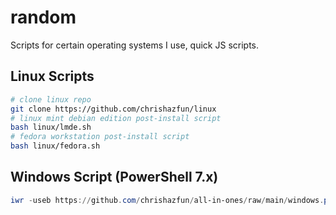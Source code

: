 # random
Scripts for certain operating systems I use, quick JS scripts.

## Linux Scripts
```bash
# clone linux repo
git clone https://github.com/chrishazfun/linux
# linux mint debian edition post-install script
bash linux/lmde.sh
# fedora workstation post-install script
bash linux/fedora.sh
```

## Windows Script (PowerShell 7.x)
```powershell
iwr -useb https://github.com/chrishazfun/all-in-ones/raw/main/windows.ps1 | iex
```